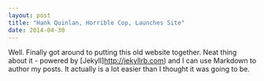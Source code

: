 ```yaml
---
layout: post
title: "Hank Quinlan, Horrible Cop, Launches Site"
date: 2014-04-30
---
```


Well. Finally got around to putting this old website together. Neat thing about it - powered by [Jekyll]http://jekyllrb.com) and I can use Markdown to author my posts. It actually is a lot easier than I thought it was going to be.
